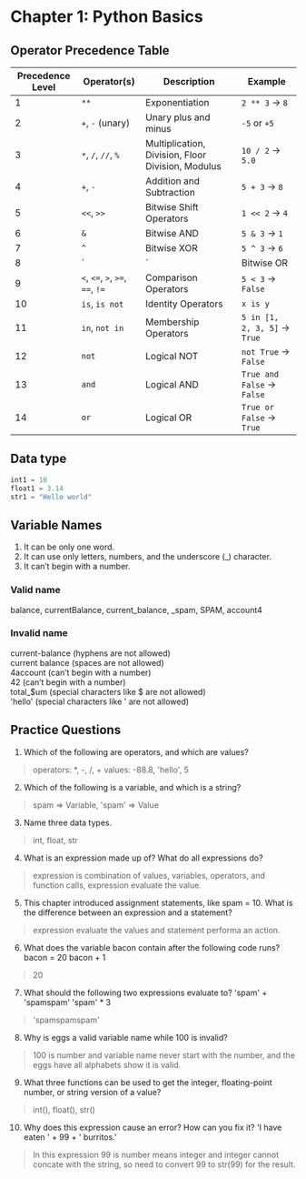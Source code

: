 # Chapter 1: Python Basics

## Operator Precedence Table
| Precedence Level | Operator(s)        | Description                                          | Example          |
|------------------|--------------------|------------------------------------------------------|------------------|
| 1                | `**`               | Exponentiation                                       | `2 ** 3` → `8`   |
| 2                | `+`, `-` (unary)   | Unary plus and minus                                 | `-5` or `+5`     |
| 3                | `*`, `/`, `//`, `%`| Multiplication, Division, Floor Division, Modulus   | `10 / 2` → `5.0` |
| 4                | `+`, `-`           | Addition and Subtraction                             | `5 + 3` → `8`    |
| 5                | `<<`, `>>`         | Bitwise Shift Operators                              | `1 << 2` → `4`   |
| 6                | `&`                | Bitwise AND                                         | `5 & 3` → `1`    |
| 7                | `^`                | Bitwise XOR                                         | `5 ^ 3` → `6`    |
| 8                | `|`                | Bitwise OR                                          | `5 | 3` → `7`    |
| 9                | `<`, `<=`, `>`, `>=`, `==`, `!=` | Comparison Operators                     | `5 < 3` → `False`|
| 10               | `is`, `is not`     | Identity Operators                                   | `x is y`         |
| 11               | `in`, `not in`     | Membership Operators                                 | `5 in [1, 2, 3, 5]` → `True` |
| 12               | `not`              | Logical NOT                                         | `not True` → `False` |
| 13               | `and`              | Logical AND                                         | `True and False` → `False` |
| 14               | `or`               | Logical OR                                          | `True or False` → `True`  |


## Data type
```py
int1 = 10
float1 = 3.14
str1 = "Hello world"
```


## Variable Names
1. It can be only one word.
2. It can use only letters, numbers, and the underscore (_) character.
3. It can’t begin with a number.

### Valid name
balance, currentBalance, current_balance, _spam, SPAM, account4

### Invalid name
current-balance (hyphens are not allowed)\
current balance (spaces are not allowed)\
4account (can’t begin with a number)\
42 (can’t begin with a number)\
total_$um (special characters like $ are not allowed)\
'hello' (special characters like ' are not allowed)


## Practice Questions

1. Which of the following are operators, and which are values?
> operators: *, -, /, +
> values: -88.8, 'hello', 5

2. Which of the following is a variable, and which is a string?
> spam => Variable, 'spam' => Value

3. Name three data types.
> int, float, str

4. What is an expression made up of? What do all expressions do?
> expression is combination of values, variables, operators, and function calls, expression evaluate the value.

5. This chapter introduced assignment statements, like spam = 10. What is the difference between an expression and a statement?
> expression evaluate the values and statement performa an action.

6. What does the variable bacon contain after the following code runs?
bacon = 20
bacon + 1
> 20

7. What should the following two expressions evaluate to?
'spam' + 'spamspam'
'spam' * 3
> 'spamspamspam'

8. Why is eggs a valid variable name while 100 is invalid?
> 100 is number and variable name never start with the number, and the eggs have all alphabets show it is valid.

9. What three functions can be used to get the integer, floating-point number, or string version of a value?
> int(), float(), str()

10. Why does this expression cause an error? How can you fix it?
'I have eaten ' + 99 + ' burritos.'
> In this expression 99 is number means integer and integer cannot concate with the string, so need to convert 99 to str(99) for the result.